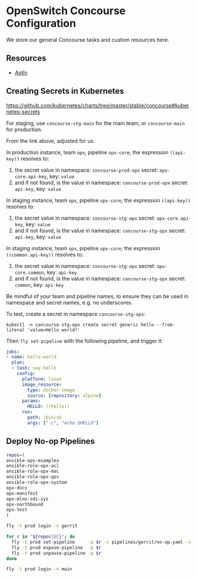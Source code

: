 # OpenSwitch Concourse Configuration

We store our general Concourse tasks and custom resources here.

## Resources

- [Aptly](resources/aptly)

## Creating Secrets in Kubernetes

https://github.com/kubernetes/charts/tree/master/stable/concourse#kubernetes-secrets

For staging, use `concourse-stg-main` for the main team, or `concourse-main` for production.

From the link above, adjusted for us.

In production instance, team `opx`, pipeline `opx-core`; the expression `((api-key))` resolves to:

1. the secret value in namespace: `concourse-prod-opx` secret: `opx-core.api-key`, key: `value`
2. and if not found, is the value in namespace: `concourse-prod-opx` secret: `api-key`, key: `value`

In staging instance, team `opx`, pipeline `opx-core`; the expression `((api-key))` resolves to:

1. the secret value in namespace: `concourse-stg-opx` secret: `opx-core.api-key`, key: `value`
2. and if not found, is the value in namespace: `concourse-stg-opx` secret: `api-key`, key: `value`

In staging instance, team `opx`, pipeline `opx-core`; the expression `((common.api-key))` resolves to:

1. the secret value in namespace: `concourse-stg-opx` secret: `opx-core.common`, key: `api-key`
2. and if not found, is the value in namespace: `concourse-stg-opx` secret: `common`, key: `api-key`

Be mindful of your team and pipeline names, to ensure they can be used in namespace and secret names, e.g. no underscores.

To test, create a secret in namespace `concourse-stg-opx`:

```console
kubectl -n concourse-stg-opx create secret generic hello --from-literal 'value=Hello world!'
```

Then `fly set-pipeline` with the following pipeline, and trigger it:

```yaml
jobs:
- name: hello-world
  plan:
  - task: say-hello
    config:
      platform: linux
      image_resource:
        type: docker-image
        source: {repository: alpine}
      params:
        HELLO: ((hello))
      run:
        path: /bin/sh
        args: ["-c", "echo $HELLO"]
```

## Deploy No-op Pipelines

```bash
repos=(
ansible-opx-examples
ansible-role-opx-acl
ansible-role-opx-mac
ansible-role-opx-qos
ansible-role-opx-system
opx-docs
opx-manifest
opx-mlnx-sdi-sys
opx-northbound
opx-test
)

fly -t prod login -n gerrit

for r in "${repos[@]}"; do
  fly -t prod set-pipeline     -p $r -c pipelines/gerrit/no-op.yaml -v repo=$r
  fly -t prod expose-pipeline  -p $r
  fly -t prod unpause-pipeline -p $r
done

fly -t prod login -n main
```
